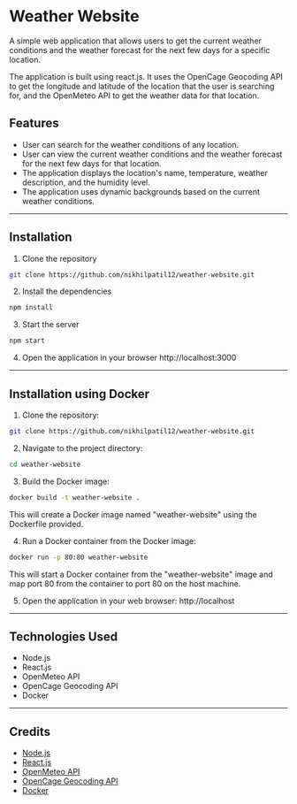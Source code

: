 # Weather Website

A simple web application that allows users to get the current weather conditions and the weather forecast for the next few days for a specific location. 

The application is built using react.js. It uses the OpenCage Geocoding API to get the longitude and latitude of the location that the user is searching for, and the OpenMeteo API to get the weather data for that location.

## Features

- User can search for the weather conditions of any location.
- User can view the current weather conditions and the weather forecast for the next few days for that location.
- The application displays the location's name, temperature, weather description, and the humidity level.
- The application uses dynamic backgrounds based on the current weather conditions.
---
## Installation

1. Clone the repository
```bash
git clone https://github.com/nikhilpatil12/weather-website.git
```
2. Install the dependencies
```bash 
npm install
```
3. Start the server
```bash
npm start
```
4. Open the application in your browser
http://localhost:3000
---

## Installation using Docker

1. Clone the repository:
```bash
git clone https://github.com/nikhilpatil12/weather-website.git
```
2. Navigate to the project directory:
```bash
cd weather-website
```

3. Build the Docker image:
```bash
docker build -t weather-website .
```

This will create a Docker image named "weather-website" using the Dockerfile provided. 

4. Run a Docker container from the Docker image:
```bash
docker run -p 80:80 weather-website
```
This will start a Docker container from the "weather-website" image and map port 80 from the container to port 80 on the host machine. 

5. Open the application in your web browser:
http://localhost

---
## Technologies Used
- Node.js
- React.js
- OpenMeteo API
- OpenCage Geocoding API
- Docker

---
## Credits
- [Node.js](https://nodejs.org/)
- [React.js](https://react.dev/)
- [OpenMeteo API](https://open-meteo.com/)
- [OpenCage Geocoding API](https://opencagedata.com/)
- [Docker](https://www.docker.com/)

